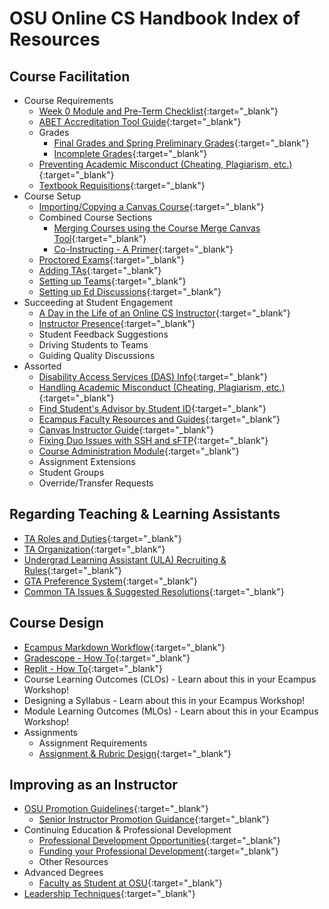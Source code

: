 # OSU Online CS Handbook Index of Resources

## Course Facilitation

- Course Requirements
  - [Week 0 Module and Pre-Term Checklist](Week0List.html){:target="\_blank"}
  - [ABET Accreditation Tool Guide](ABETGuide.html){:target="\_blank"}
  - Grades
    - [Final Grades and Spring Preliminary Grades](IssuingGrades.html){:target="\_blank"}
    - [Incomplete Grades](Incompletes.html){:target="\_blank"}
  - [Preventing Academic Misconduct (Cheating, Plagiarism, etc.)](PreventingAcademicMisconduct.html){:target="\_blank"}
  - [Textbook Requisitions](https://ecampus.oregonstate.edu/faculty/manual/textbook.htm){:target="\_blank"}
- Course Setup
  - [Importing/Copying a Canvas Course](https://ecampus.oregonstate.edu/faculty/canvas/QuickReference-ImportYourCourseContent.pdf){:target="\_blank"}
  - Combined Course Sections
    - [Merging Courses using the Course Merge Canvas Tool](CourseMerge.html){:target="\_blank"}
    - [Co-Instructing - A Primer](CoinstructingPrimer.html){:target="\_blank"}
  - [Proctored Exams](ProctoredExams.html){:target="\_blank"}
  - [Adding TAs](https://ecampus.oregonstate.edu/faculty/canvas/QuickReference-ManageAssistants.pdf){:target="\_blank"}
  - [Setting up Teams](TeamsSetup.html){:target="\_blank"}
  - [Setting up Ed Discussions](EDSetup.html){:target="\_blank"}
- Succeeding at Student Engagement
  - [A Day in the Life of an Online CS Instructor](DayInTheLife.html){:target="\_blank"}
  - [Instructor Presence](InstructorPresence.html){:target="\_blank"}
  - Student Feedback Suggestions
  - Driving Students to Teams
  - Guiding Quality Discussions
- Assorted
  - [Disability Access Services (DAS) Info](DAS.html){:target="\_blank"}
  - [Handling Academic Misconduct (Cheating, Plagiarism, etc.)](HandlingAcademicMisconduct.html){:target="\_blank"}
  - [Find Student's Advisor by Student ID](https://eecs.oregonstate.edu/current-students/undergraduate/advising/make-appointment){:target="\_blank"}
  - [Ecampus Faculty Resources and Guides](https://ecampus.oregonstate.edu/faculty/canvas/){:target="\_blank"}
  - [Canvas Instructor Guide](https://community.canvaslms.com/docs/DOC-10460){:target="\_blank"}
  - [Fixing Duo Issues with SSH and sFTP](sshKeyGuides.html){:target="\_blank"}
  - [Course Administration Module](CourseAdminModule.html){:target="\_blank"}
  - Assignment Extensions
  - Student Groups
  - Override/Transfer Requests

## Regarding Teaching & Learning Assistants

- [TA Roles and Duties](TARolesDuties.html){:target="\_blank"}
- [TA Organization](TAOrganization.html){:target="\_blank"}
- [Undergrad Learning Assistant (ULA) Recruiting & Rules](LearningAssistants.html){:target="\_blank"}
- [GTA Preference System](GTAPreferences.html){:target="\_blank"}
- [Common TA Issues & Suggested Resolutions](TAIssues.html){:target="\_blank"}

## Course Design

- [Ecampus Markdown Workflow](MarkdownWorkflow.html){:target="\_blank"}
- [Gradescope - How To](Gradescope.html){:target="\_blank"}
- [Replit - How To](Replit.html){:target="\_blank"}
- Course Learning Outcomes (CLOs) - Learn about this in your Ecampus Workshop!
- Designing a Syllabus - Learn about this in your Ecampus Workshop!
- Module Learning Outcomes (MLOs) - Learn about this in your Ecampus Workshop!
- Assignments
  - Assignment Requirements
  - [Assignment & Rubric Design](AssignmentRubricDesign.html){:target="\_blank"}

## Improving as an Instructor

- [OSU Promotion Guidelines](https://facultyaffairs.oregonstate.edu/faculty-handbook/promotion-and-tenure-guidelines){:target="\_blank"}
  - [Senior Instructor Promotion Guidance](SeniorInstructorPromotion.html){:target="\_blank"}
- Continuing Education & Professional Development
  - [Professional Development Opportunities](ProfessionalDevOpportunities.html){:target="\_blank"}
  - [Funding your Professional Development](ProfessionalDevFunding.html){:target="\_blank"}
  - Other Resources
- Advanced Degrees
  - [Faculty as Student at OSU](https://gradschool.oregonstate.edu/admissions/faculty-as-student){:target="\_blank"}
- [Leadership Techniques](LeadershipTechniques.html){:target="\_blank"}
